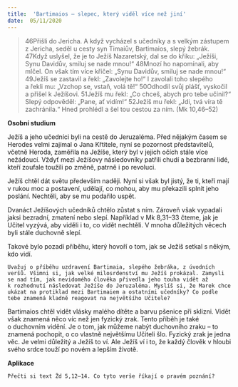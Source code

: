 ```yaml
---
title:  'Bartimaios – slepec, který viděl více než jiní'
date:  05/11/2020
---
```


> <p></p>
> 46Přišli do Jericha. A když vycházel s učedníky a s velkým zástupem z Jericha, seděl u cesty syn Timaiův, Bartimaios, slepý žebrák. 47Když uslyšel, že je to Ježíš Nazaretský, dal se do křiku: „Ježíši, Synu Davidův, smiluj se nade mnou!“ 48Mnozí ho napomínali, aby mlčel. On však tím více křičel: „Synu Davidův, smiluj se nade mnou!“ 49Ježíš se zastavil a řekl: „Zavolejte ho!“ I zavolali toho slepého a řekli mu: „Vzchop se, vstaň, volá tě!“ 50Odhodil svůj plášť, vyskočil a přišel k Ježíšovi. 51Ježíš mu řekl: „Co chceš, abych pro tebe učinil?“ Slepý odpověděl: „Pane, ať vidím!“ 52Ježíš mu řekl: „Jdi, tvá víra tě zachránila.“ Hned prohlédl a šel tou cestou za ním. (Mk 10,46–52)

**Osobní studium**

Ježíš a jeho učedníci byli na cestě do Jeruzaléma. Před nějakým časem se Herodes velmi zajímal o Jana Křtitele, nyní se pozornost představitelů, včetně Heroda, zaměřila na Ježíše, který byl v jejich očích stále více nežádoucí. Vždyť mezi Ježíšovy následovníky patřili chudí a bezbranní lidé, kteří zoufale toužili po změně, patrně i po revoluci.

Ježíš chtěl dát světu především naději. Nyní si však byl jistý, že ti, kteří mají v rukou moc a postavení, udělají, co mohou, aby mu překazili splnit jeho poslání. Nechtěli, aby se mu podařilo uspět.

Dvanáct Ježíšových učedníků chtělo zůstat s ním. Zároveň však vypadali jaksi bezradní, zmatení nebo slepí. Například v Mk 8,31–33 čteme, jak je Učitel vyzývá, aby viděli i to, co vidět nechtěli. V mnoha důležitých věcech byli stále duchovně slepí.

Takové bylo pozadí příběhu, který hovoří o tom, jak se Ježíš setkal s někým, kdo vidí.

`Uvažuj o příběhu uzdravení Bartimaia, slepého žebráka, z úvodních veršů. Všimni si, jak velké milosrdenství mu Ježíš prokázal. Zamysli se nad tím, jak nevidomého člověka přivedla jeho touha vidět až k rozhodnutí následovat Ježíše do Jeruzaléma. Myslíš si, že Marek chce ukázat na protiklad mezi Bartimaiem a ostatními učedníky? Co podle tebe znamená kladně reagovat na největšího Učitele?`

Bartimaios chtěl vidět vlásky malého dítěte a barvu pšenice při sklizni. Vidět však znamená něco víc než jen fyzický zrak. Tento příběh je také o duchovním vidění. Je o tom, jak můžeme nabýt duchovního zraku – to znamená pochopit, o co vlastně největšímu Učiteli šlo. Fyzický zrak je jedna věc. Je velmi důležitý a Ježíš to ví. Ale Ježíš ví i to, že každý člověk v hloubi svého srdce touží po novém a lepším životě.

**Aplikace**

`Přečti si text Žd 5,12–14. Co tyto verše říkají o pravém poznání?`